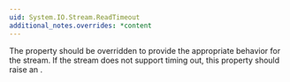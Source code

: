 ```yaml
---
uid: System.IO.Stream.ReadTimeout
additional_notes.overrides: *content
---
```


<p>The <xref href="System.IO.Stream.ReadTimeout"></xref> property should be overridden to provide the appropriate behavior for the stream. If the stream does not support timing out, this property should raise an <xref href="System.InvalidOperationException"></xref>.</p>


